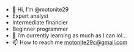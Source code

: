 - 👋 Hi, I’m @motonite29
- Expert analyst
- Intermediate financier
- Beginner programmer 
- 🌱 I’m currently learning as much as I can lol...
- 📫 How to reach me motonite29c@gmail.com

<!---
motonite29/motonite29 is a ✨ special ✨ repository because its `README.md` (this file) appears on your GitHub profile.
You can click the Preview link to take a look at your changes.
--->
